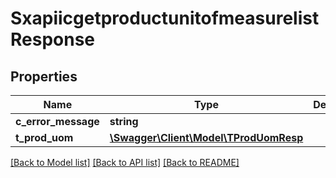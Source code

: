 # SxapiicgetproductunitofmeasurelistResponse

## Properties
Name | Type | Description | Notes
------------ | ------------- | ------------- | -------------
**c_error_message** | **string** |  | [optional] 
**t_prod_uom** | [**\Swagger\Client\Model\TProdUomResp**](TProdUomResp.md) |  | [optional] 

[[Back to Model list]](../README.md#documentation-for-models) [[Back to API list]](../README.md#documentation-for-api-endpoints) [[Back to README]](../README.md)


